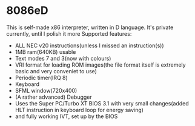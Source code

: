 # 8086eD
This is self-made x86 interpreter, written in D language. It's private currently, until I polish it more
Supported features:
  * ALL NEC v20 instructions(unless I missed an instruction(s))
  * 1MB ram(640KB) usable
  * Text modes 7 and 3(now with colours)
  * VRI format for loading ROM images(the file format itself is extremely basic and very conveniet to use)
  * Periodic timer(IRQ 8)
  * Keyboard
  * SFML window(720x400)
  * (A rather advanced) Debugger
  * Uses the Super PC/Turbo XT BIOS 3.1 with very small changes(added HLT instruction in keyboard loop for energy saving)
  * and fully working IVT, set up by the BIOS
